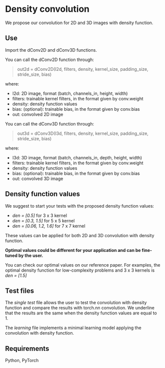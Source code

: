 # Density convolution
We propose our convolution for 2D and 3D images with density function.

## Use
Import the dConv2D and dConv3D functions. 

You can call the dConv2D function through:
>out2d = dConv2D(I2d, filters, density, kernel_size, padding_size, stride_size, bias)

where:

- I2d: 2D image, format (batch, channels_in, height, width)
- filters: trainable kernel filters, in the format given by conv.weight
- density: density function values
- bias: (optional): trainable bias, in the format given by conv.bias
- out: convolved 2D image

You can call the dConv3D function through:
>out3d = dConv3D(I3d, filters, density, kernel_size, padding_size, stride_size, bias)

where:

- I3d: 3D image, format (batch, channels_in, depth, height, width)
- filters: trainable kernel filters, in the format given by conv.weight
- density: density function values
- bias: (optional): trainable bias, in the format given by conv.bias
- out: convolved 3D image

## Density function values
We suggest to start your tests with the proposed density function values:

- *den = [0.5]* for 3 x 3 kernel
- *den = [0.3, 1.5]* for 5 x 5 kernel
- *den = [0.06, 1.2, 1.6]* for 7 x 7 kernel

These values can be applied for both 2D and 3D convolution with density function.

**Optimal values could be different for your application and can be fine-tuned by the user.**

You can check our optimal values on our reference paper. For examples, the optimal density function for low-complexity problems and 3 x 3 kernels is *den = [1.5]*



## Test files
The *single test* file allows the user to test the convolution with density function and compare the results with torch.nn convolution. We underline that
the results are the same when the density function values are equal to 1.

The *learning* file implements a minimal learning model applying the convolution with density function.

## Requirements
Python, PyTorch
